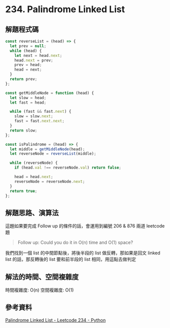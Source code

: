 # 234. Palindrome Linked List

## 解題程式碼

```javascript
const reverseList = (head) => {
  let prev = null;
  while (head) {
    let next = head.next;
    head.next = prev;
    prev = head;
    head = next;
  }
  return prev;
};

const getMiddleNode = function (head) {
  let slow = head;
  let fast = head;

  while (fast && fast.next) {
    slow = slow.next;
    fast = fast.next.next;
  }
  return slow;
};

const isPalindrome = (head) => {
  let middle = getMiddleNode(head);
  let reverseNode = reverseList(middle);

  while (reverseNode) {
    if (head.val !== reverseNode.val) return false;

    head = head.next;
    reverseNode = reverseNode.next;
  }
  return true;
};
```

## 解題思路、演算法

這題如果要完成 Follow up 的條件的話，會運用到編號 206 & 876 兩道 leetcode 題

> Follow up: Could you do it in O(n) time and O(1) space?

我們找到一個 list 的中間節點後，將後半段的 list 做反轉，那如果是回文 linked list 的話，那反轉後的 list 要和前半段的 list 相同，用這點去做判定

## 解法的時間、空間複雜度

時間複雜度: O(n)
空間複雜度: O(1)

## 參考資料

[Palindrome Linked List - Leetcode 234 - Python](https://youtu.be/yOzXms1J6Nk)
